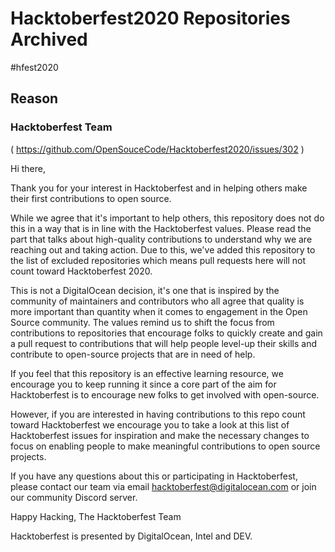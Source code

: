 # Hacktoberfest2020 Repositories Archived 
#hfest2020
## Reason
### Hacktoberfest Team 
( https://github.com/OpenSouceCode/Hacktoberfest2020/issues/302 )

Hi there,

Thank you for your interest in Hacktoberfest and in helping others make their first contributions to open source.

While we agree that it's important to help others, this repository does not do this in a way that is in line with the Hacktoberfest values. Please read the part that talks about high-quality contributions to understand why we are reaching out and taking action. Due to this, we've added this repository to the list of excluded repositories which means pull requests here will not count toward Hacktoberfest 2020.

This is not a DigitalOcean decision, it's one that is inspired by the community of maintainers and contributors who all agree that quality is more important than quantity when it comes to engagement in the Open Source community. The values remind us to shift the focus from contributions to repositories that encourage folks to quickly create and gain a pull request to contributions that will help people level-up their skills and contribute to open-source projects that are in need of help.

If you feel that this repository is an effective learning resource, we encourage you to keep running it since a core part of the aim for Hacktoberfest is to encourage new folks to get involved with open-source.

However, if you are interested in having contributions to this repo count toward Hacktoberfest we encourage you to take a look at this list of Hacktoberfest issues for inspiration and make the necessary changes to focus on enabling people to make meaningful contributions to open source projects.

If you have any questions about this or participating in Hacktoberfest, please contact our team via email hacktoberfest@digitalocean.com or join our community Discord server.

Happy Hacking,
The Hacktoberfest Team

Hacktoberfest is presented by DigitalOcean, Intel and DEV.

